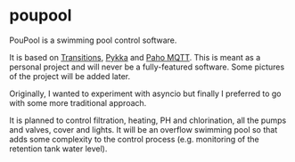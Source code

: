 # poupool
PouPool is a swimming pool control software.

It is based on [Transitions](https://github.com/pytransitions/transitions),
[Pykka](https://www.pykka.org) and [Paho MQTT](https://github.com/eclipse/paho.mqtt.python).
This is meant as a personal project and will never be a fully-featured software.
Some pictures of the project will be added later.

Originally, I wanted to experiment with asyncio but finally I preferred to
go with some more traditional approach.

It is planned to control filtration, heating, PH and chlorination, all the
pumps and valves, cover and lights. It will be an overflow swimming pool so
that adds some complexity to the control process (e.g. monitoring of the
retention tank water level).
